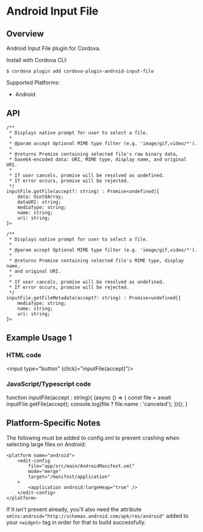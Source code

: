 # Android Input File

## Overview

Android Input File plugin for Cordova.

Install with Cordova CLI:

	$ cordova plugin add cordova-plugin-android-input-file

Supported Platforms:

* Android

## API

	/**
	 * Displays native prompt for user to select a file.
	 *
	 * @param accept Optional MIME type filter (e.g. 'image/gif,video/*').
	 *
	 * @returns Promise containing selected file's raw binary data,
	 * base64-encoded data: URI, MIME type, display name, and original URI.
	 *
	 * If user cancels, promise will be resolved as undefined.
	 * If error occurs, promise will be rejected.
	 */
	inputFile.getFile(accept?: string) : Promise<undefined|{
		data: Uint8Array;
		dataURI: string;
		mediaType: string;
		name: string;
		uri: string;
	}>
	
	/**
	 * Displays native prompt for user to select a file.
	 *
	 * @param accept Optional MIME type filter (e.g. 'image/gif,video/*').
	 *
	 * @returns Promise containing selected file's MIME type, display name,
	 * and original URI.
	 *
	 * If user cancels, promise will be resolved as undefined.
	 * If error occurs, promise will be rejected.
	 */
	inputFile.getFileMetadata(accept?: string) : Promise<undefined|{
		mediaType: string;
		name: string;
		uri: string;
	}>

## Example Usage 1

### HTML code 
  
  <input type="button" (click)="inputFile(accept)"/>

### JavaScript/Typescript code

  function inputFile(accept : string){
    (async () => {
      const file = await inputFile.getFile(accept);
      console.log(file ? file.name : 'canceled');
    })();
  }


## Platform-Specific Notes

The following must be added to config.xml to prevent crashing when selecting large files
on Android:

```
<platform name="android">
	<edit-config
		file="app/src/main/AndroidManifest.xml"
		mode="merge"
		target="/manifest/application"
	>
		<application android:largeHeap="true" />
	</edit-config>
</platform>
```

If it isn't present already, you'll also need the attribute `xmlns:android="http://schemas.android.com/apk/res/android"` added to your `<widget>` tag in order for that to build successfully.
